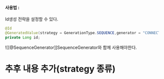 #### 사용법 :
Id생성 전략을 설정할 수 있다.
```java
@Id
@GeneratedValue(strategy = GenerationType.SEQUENCE,generator = "CONNECT_INFO_SEQUENCE")
private Long id;
```

![[@SequenceGenerator]]SequenceGenerator와 함께 사용해야한다.

# 추후 내용 추가(strategy 종류)